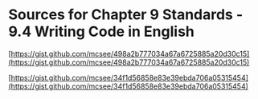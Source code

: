 # Sources for Chapter 9 Standards - 9.4 Writing Code in English


[https://gist.github.com/mcsee/498a2b777034a67a6725885a20d30c15](https://gist.github.com/mcsee/498a2b777034a67a6725885a20d30c15)

[https://gist.github.com/mcsee/34f1d56858e83e39ebda706a05315454](https://gist.github.com/mcsee/34f1d56858e83e39ebda706a05315454)
